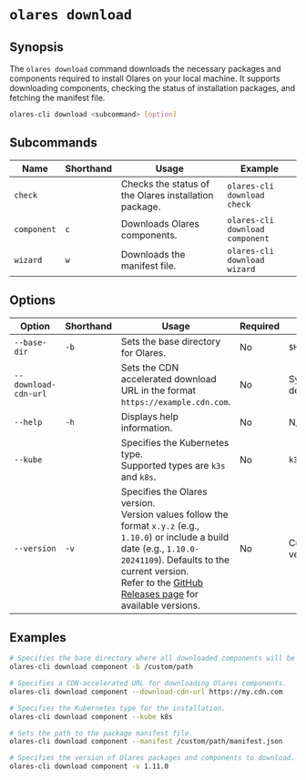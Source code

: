 # `olares download`

## Synopsis
The `olares download` command downloads the necessary packages and components required to install Olares on your local machine. It supports downloading components, checking the status of installation packages, and fetching the manifest file.

```bash
olares-cli download <subcommand> [option]
```

## Subcommands

| Name        | Shorthand | Usage                                                 | Example                                |
|-------------|-----------|-------------------------------------------------------|----------------------------------------|
| `check`     |           | Checks the status of the Olares installation package. | `olares-cli download check`     |
| `component` | `c`       | Downloads Olares components.                          | `olares-cli download component` |
| `wizard`    | `w`       | Downloads the manifest file.                          | `olares-cli download wizard`    |

## Options

| Option             | Shorthand | Usage                                                                                                                                                                                                                                                     | Required | Default                        |
|--------------------|-----------|-----------------------------------------------------------------------------------------------------------------------------------------------------------------------------------------------------------------------------------------------------------|-------------------------|--------------------------------|
| `--base-dir`       | `-b`      | Sets the base directory for Olares.                                                                                                                                                                                                                       | No                   | `$HOME/.olares`                |
| `--download-cdn-url`|           | Sets the CDN accelerated download URL in the format `https://example.cdn.com`.                                                                                                                                                                            | No                   | System default URL             |
| `--help`           | `-h`      | Displays help information.                                                                                                                                                                                                                                | No                   | N/A                            |
| `--kube`           |           | Specifies the Kubernetes type. <br>Supported types are `k3s` and `k8s`.                                                                                                                                                                                   | No                   | `k3s`                          |
| `--version`        | `-v`      | Specifies the Olares version. <br>Version values follow the format `x.y.z` (e.g., `1.10.0`) or include a build date (e.g., `1.10.0-20241109`). Defaults to the current version.<br> Refer to the [GitHub Releases page](https://github.com/beclab/Olares/releases) for available versions. | No                   | Current version    |

## Examples
```bash
# Specifies the base directory where all downloaded components will be stored.
olares-cli download component -b /custom/path

# Specifies a CDN-accelerated URL for downloading Olares components.
olares-cli download component --download-cdn-url https://my.cdn.com

# Specifies the Kubernetes type for the installation.
olares-cli download component --kube k8s

# Sets the path to the package manifest file.
olares-cli download component --manifest /custom/path/manifest.json

# Specifies the version of Olares packages and components to download.
olares-cli download component -v 1.11.0
```


